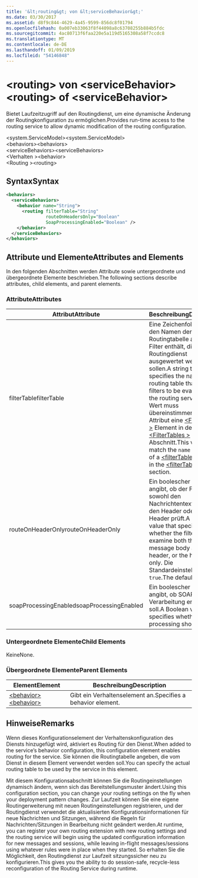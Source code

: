 ```yaml
---
title: '&lt;routing&gt; von &lt;serviceBehavior&gt;'
ms.date: 03/30/2017
ms.assetid: d8f9c844-4629-4a45-9599-856dc8f01794
ms.openlocfilehash: 0a007eb33063f8f44098a8c63708255b884b5fdc
ms.sourcegitcommit: 4ac80713f6faa220e5a119d5165308a58f7ccdc8
ms.translationtype: MT
ms.contentlocale: de-DE
ms.lasthandoff: 01/09/2019
ms.locfileid: "54146848"
---
```

# <a name="ltroutinggt-of-ltservicebehaviorgt"></a><span data-ttu-id="3e2ac-102">&lt;routing&gt; von &lt;serviceBehavior&gt;</span><span class="sxs-lookup"><span data-stu-id="3e2ac-102">&lt;routing&gt; of &lt;serviceBehavior&gt;</span></span>
<span data-ttu-id="3e2ac-103">Bietet Laufzeitzugriff auf den Routingdienst, um eine dynamische Änderung der Routingkonfiguration zu ermöglichen.</span><span class="sxs-lookup"><span data-stu-id="3e2ac-103">Provides run-time access to the routing service to allow dynamic modification of the routing configuration.</span></span>  
  
 <span data-ttu-id="3e2ac-104">\<system.ServiceModel></span><span class="sxs-lookup"><span data-stu-id="3e2ac-104">\<system.ServiceModel></span></span>  
<span data-ttu-id="3e2ac-105">\<behaviors></span><span class="sxs-lookup"><span data-stu-id="3e2ac-105">\<behaviors></span></span>  
<span data-ttu-id="3e2ac-106">\<serviceBehaviors></span><span class="sxs-lookup"><span data-stu-id="3e2ac-106">\<serviceBehaviors></span></span>  
<span data-ttu-id="3e2ac-107">\<Verhalten ></span><span class="sxs-lookup"><span data-stu-id="3e2ac-107">\<behavior></span></span>  
<span data-ttu-id="3e2ac-108">\<Routing ></span><span class="sxs-lookup"><span data-stu-id="3e2ac-108">\<routing></span></span>  
  
## <a name="syntax"></a><span data-ttu-id="3e2ac-109">Syntax</span><span class="sxs-lookup"><span data-stu-id="3e2ac-109">Syntax</span></span>  
  
```xml  
<behaviors>
  <serviceBehaviors>
    <behavior name="String">
      <routing filterTable="String"
               routeOnHeadersOnly="Boolean"
               SoapProcessingEnabled="Boolean" />
    </behavior>
  </serviceBehaviors>
</behaviors>
```  
  
## <a name="attributes-and-elements"></a><span data-ttu-id="3e2ac-110">Attribute und Elemente</span><span class="sxs-lookup"><span data-stu-id="3e2ac-110">Attributes and Elements</span></span>  
 <span data-ttu-id="3e2ac-111">In den folgenden Abschnitten werden Attribute sowie untergeordnete und übergeordnete Elemente beschrieben.</span><span class="sxs-lookup"><span data-stu-id="3e2ac-111">The following sections describe attributes, child elements, and parent elements.</span></span>  
  
### <a name="attributes"></a><span data-ttu-id="3e2ac-112">Attribute</span><span class="sxs-lookup"><span data-stu-id="3e2ac-112">Attributes</span></span>  
  
|<span data-ttu-id="3e2ac-113">Attribut</span><span class="sxs-lookup"><span data-stu-id="3e2ac-113">Attribute</span></span>|<span data-ttu-id="3e2ac-114">Beschreibung</span><span class="sxs-lookup"><span data-stu-id="3e2ac-114">Description</span></span>|  
|---------------|-----------------|  
|<span data-ttu-id="3e2ac-115">filterTable</span><span class="sxs-lookup"><span data-stu-id="3e2ac-115">filterTable</span></span>|<span data-ttu-id="3e2ac-116">Eine Zeichenfolge, die den Namen der Routingtabelle angibt, die Filter enthält, die vom Routingdienst ausgewertet werden sollen.</span><span class="sxs-lookup"><span data-stu-id="3e2ac-116">A string that specifies the name of the routing table that contains filters to be evaluated by the routing service.</span></span> <span data-ttu-id="3e2ac-117">Dieser Wert muss übereinstimmen der `name` Attribut eine [ \<FilterTable >](../../../../../docs/framework/configure-apps/file-schema/wcf/filtertable.md) Element in der [ \<FilterTables >](../../../../../docs/framework/configure-apps/file-schema/wcf/filtertables.md) Abschnitt.</span><span class="sxs-lookup"><span data-stu-id="3e2ac-117">This value must match the `name` attribute of a [\<filterTable>](../../../../../docs/framework/configure-apps/file-schema/wcf/filtertable.md) element in the [\<filterTables>](../../../../../docs/framework/configure-apps/file-schema/wcf/filtertables.md) section.</span></span>|  
|<span data-ttu-id="3e2ac-118">routeOnHeaderOnly</span><span class="sxs-lookup"><span data-stu-id="3e2ac-118">routeOnHeaderOnly</span></span>|<span data-ttu-id="3e2ac-119">Ein boolescher Wert, der angibt, ob der Filter sowohl den Nachrichtentext als auch den Header oder nur den Header prüft.</span><span class="sxs-lookup"><span data-stu-id="3e2ac-119">A Boolean value that specifies whether the filter will examine both the message body and the header, or the header only.</span></span> <span data-ttu-id="3e2ac-120">Die Standardeinstellung ist `true`.</span><span class="sxs-lookup"><span data-stu-id="3e2ac-120">The default is `true`.</span></span>|  
|<span data-ttu-id="3e2ac-121">soapProcessingEnabled</span><span class="sxs-lookup"><span data-stu-id="3e2ac-121">soapProcessingEnabled</span></span>|<span data-ttu-id="3e2ac-122">Ein boolescher Wert, der angibt, ob SOAP-Verarbeitung erfolgen soll.</span><span class="sxs-lookup"><span data-stu-id="3e2ac-122">A Boolean value that specifies whether SOAP processing should occur.</span></span>|  
  
### <a name="child-elements"></a><span data-ttu-id="3e2ac-123">Untergeordnete Elemente</span><span class="sxs-lookup"><span data-stu-id="3e2ac-123">Child Elements</span></span>  
 <span data-ttu-id="3e2ac-124">Keine</span><span class="sxs-lookup"><span data-stu-id="3e2ac-124">None.</span></span>  
  
### <a name="parent-elements"></a><span data-ttu-id="3e2ac-125">Übergeordnete Elemente</span><span class="sxs-lookup"><span data-stu-id="3e2ac-125">Parent Elements</span></span>  
  
|<span data-ttu-id="3e2ac-126">Element</span><span class="sxs-lookup"><span data-stu-id="3e2ac-126">Element</span></span>|<span data-ttu-id="3e2ac-127">Beschreibung</span><span class="sxs-lookup"><span data-stu-id="3e2ac-127">Description</span></span>|  
|-------------|-----------------|  
|[<span data-ttu-id="3e2ac-128">\<behavior></span><span class="sxs-lookup"><span data-stu-id="3e2ac-128">\<behavior></span></span>](../../../../../docs/framework/configure-apps/file-schema/wcf/behavior-of-endpointbehaviors.md)|<span data-ttu-id="3e2ac-129">Gibt ein Verhaltenselement an.</span><span class="sxs-lookup"><span data-stu-id="3e2ac-129">Specifies a behavior element.</span></span>|  
  
## <a name="remarks"></a><span data-ttu-id="3e2ac-130">Hinweise</span><span class="sxs-lookup"><span data-stu-id="3e2ac-130">Remarks</span></span>  
 <span data-ttu-id="3e2ac-131">Wenn dieses Konfigurationselement der Verhaltenskonfiguration des Diensts hinzugefügt wird, aktiviert es Routing für den Dienst.</span><span class="sxs-lookup"><span data-stu-id="3e2ac-131">When added to the service’s behavior configuration, this configuration element enables routing for the service.</span></span> <span data-ttu-id="3e2ac-132">Sie können die Routingtabelle angeben, die vom Dienst in diesem Element verwendet werden soll.</span><span class="sxs-lookup"><span data-stu-id="3e2ac-132">You can specify the actual routing table to be used by the service in this element.</span></span>  
  
 <span data-ttu-id="3e2ac-133">Mit diesem Konfigurationsabschnitt können Sie die Routingeinstellungen dynamisch ändern, wenn sich das Bereitstellungsmuster ändert.</span><span class="sxs-lookup"><span data-stu-id="3e2ac-133">Using this configuration section, you can change your routing settings on the fly when your deployment pattern changes.</span></span> <span data-ttu-id="3e2ac-134">Zur Laufzeit können Sie eine eigene Routingerweiterung mit neuen Routingeinstellungen registrieren, und der Routingdienst verwendet die aktualisierten Konfigurationsinformationen für neue Nachrichten und Sitzungen, während die Regeln für Nachrichten/Sitzungen in Bearbeitung nicht geändert werden.</span><span class="sxs-lookup"><span data-stu-id="3e2ac-134">At runtime, you can register your own routing extension with new routing settings and the routing service will begin using the updated configuration information for new messages and sessions, while leaving in-flight messages/sessions using whatever rules were in place when they started.</span></span>  <span data-ttu-id="3e2ac-135">So erhalten Sie die Möglichkeit, den Routingdienst zur Laufzeit sitzungssicher neu zu konfigurieren.</span><span class="sxs-lookup"><span data-stu-id="3e2ac-135">This gives you the ability to do session-safe, recycle-less reconfiguration of the Routing Service during runtime.</span></span>  
  
